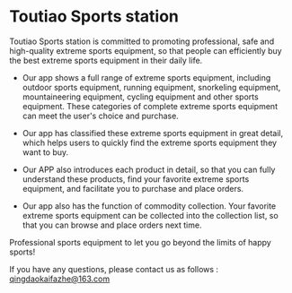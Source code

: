 # Toutiao Sports station

Toutiao Sports station is committed to promoting professional, safe and high-quality extreme sports equipment, so that people can efficiently buy the best extreme sports equipment in their daily life.

- Our app shows a full range of extreme sports equipment, including outdoor sports equipment, running equipment, snorkeling equipment, mountaineering equipment, cycling equipment and other sports equipment. These categories of complete extreme sports equipment can meet the user's choice and purchase.

- Our app has classified these extreme sports equipment in great detail, which helps users to quickly find the extreme sports equipment they want to buy.

- Our APP also introduces each product in detail, so that you can fully understand these products, find your favorite extreme sports equipment, and facilitate you to purchase and place orders.

- Our app also has the function of commodity collection. Your favorite extreme sports equipment can be collected into the collection list, so that you can browse and place orders next time.

Professional sports equipment to let you go beyond the limits of happy sports!

If you have any questions, please contact us as follows : qingdaokaifazhe@163.com
